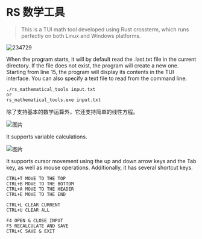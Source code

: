 # RS 数学工具

>   This is a TUI math tool developed using Rust crossterm, which runs perfectly on both Linux and Windows platforms.

![234729](https://github.com/liueff/rs_mathematical_tools/assets/16551523/8ebe653f-0031-4c5f-af4d-d876e7295074)

When the program starts, it will by default read the .last.txt file in the current directory. If the file does not exist, the program will create a new one. Starting from line 15, the program will display its contents in the TUI interface. You can also specify a text file to read from the command line.

```
./rs_mathematical_tools input.txt
or
rs_mathematical_tools.exe input.txt
```

除了支持基本的数学运算外，它还支持简单的线性方程。

![图片](https://github.com/liueff/rs_mathematical_tools/assets/16551523/0d5e7f62-ca9b-438c-8c1f-fc1c589ea53b)

It supports variable calculations.

![图片](https://github.com/liueff/rs_mathematical_tools/assets/16551523/9ae7dade-a23f-4bad-b0b4-ac46cabe5990)

It supports cursor movement using the up and down arrow keys and the Tab key, as well as mouse operations. Additionally, it has several shortcut keys.

```
CTRL+T MOVE TO THE TOP
CTRL+B MOVE TO THE BOTTOM
CTRL+A MOVE TO THE HEADER
CTRL+E MOVE TO THE END

CTRL+L CLEAR CURRENT
CTRL+U CLEAR ALL

F4 OPEN & CLOSE INPUT
F5 RECALCULATE AND SAVE
CTRL+C SAVE & EXIT
```
